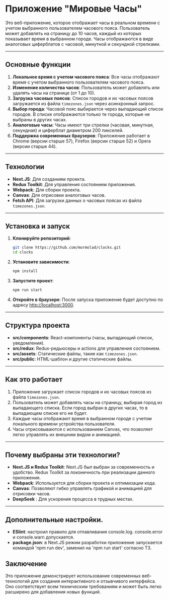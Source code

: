 # Приложение "Мировые Часы"

Это веб-приложение, которое отображает часы в реальном времени с учетом выбранного пользователем часового пояса. Пользователь может добавлять на страницу до 10 часов, каждый из которых показывает время в выбранном городе. Часы отображаются в виде аналоговых циферблатов с часовой, минутной и секундной стрелками.

---

## Основные функции

1. **Локальное время с учетом часового пояса**: Все часы отображают время с учетом выбранного пользователем часового пояса.
2. **Изменение количества часов**: Пользователь может добавлять или удалять часы на странице (от 1 до 10).
3. **Загрузка часовых поясов**: Список городов и их часовых поясов загружается из файла `timezones.json` через асинхронный запрос.
4. **Выбор города**: Часовой пояс выбирается через выпадающий список городов. В списке отображаются только те города, которые не выбраны в других часах.
5. **Аналоговые часы**: Часы имеют три стрелки (часовая, минутная, секундная) и циферблат диаметром 200 пикселей.
6. **Поддержка современных браузеров**: Приложение работает в Chrome (версии старше 57), Firefox (версии старше 52) и Opera (версии старше 44).

---

## Технологии

- **Next.JS**: Для созданиям проекта.
- **Redux Toolkit**: Для управления состоянием приложения.
- **Webpack**: Для сборки проекта.
- **Canvas**: Для отрисовки аналоговых часов.
- **Fetch API**: Для загрузки данных о часовых поясах из файла `timezones.json`.

---

## Установка и запуск

1. **Клонируйте репозиторий**:

   ```bash
   git clone https://github.com/mormolad/clocks.git
   cd clocks
   ```

2. **Установите зависимости**:

   ```bash
   npm install
   ```

3. **Запустите проект**:

   ```bash
   npm run start
   ```

4. **Откройте в браузере**:
   После запуска приложение будет доступно по адресу [http://localhost:3000](http://localhost:3000).

---

## Структура проекта

- **src/components**: React-компоненты (часы, выпадающий список, уведомления).
- **src/redux**: Redux-редьюсеры и actions для управления состоянием.
- **src/assets**: Статические файлы, такие как `timezones.json`.
- **src/public**: HTML-шаблон и другие статические файлы.

---

## Как это работает

1. Приложение загружает список городов и их часовых поясов из файла `timezones.json`.
2. Пользователь может добавлять часы на страницу, выбирая город из выпадающего списка. Если город выбран в других часах, то в выпадающем списке его не будет.
3. Каждые часы отображают время в выбранном городе с учетом локального времени устройства пользователя.
4. Часы отрисовываются с использованием Canvas, что позволяет легко управлять их внешним видом и анимацией.

---

## Почему выбраны эти технологии?

- **Next.JS и Redux Toolkit**: Next.JS был выбран за современность и удобство. Redux Toolkit за локоничность при реализации данного приложения.
- **Webpack**: Используется для сборки проекта и оптимизации кода.
- **Canvas**: Позволяют гибко управлять графикой и анимацией для отрисовки часов.
- **DeepSeek** : Для ускорения процесса в трудных местах.

---

## Дополнительные настройки.

- **ESlint**: настроил правило для отлавливания console.log. console.error и console.warn допускается.
- **package.json**: в Next.JS режим разработки приложение запускается командой 'npm run dev', заменил на 'npm run start' согласно ТЗ.

## Заключение

Это приложение демонстрирует использование современных веб-технологий для создания интерактивного и отзывчивого интерфейса. Оно соответствует всем техническим требованиям и может быть легко расширено для добавления новых функций.
